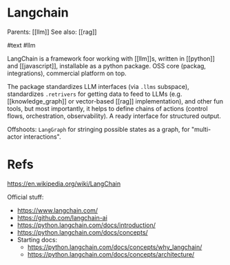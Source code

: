 # Langchain

Parents: [[llm]]
See also: [[rag]]

#text #llm


LangChain is a framework foor working with [[llm]]s, written in [[python]] and [[javascript]], installable as a python package. OSS core (packag, integrations), commercial platform on top.

The package standardizes LLM interfaces (via `.llms` subspace), standardizes `.retrivers` for getting data to feed to LLMs (e.g. [[knowledge_graph]] or vector-based [[rag]] implementation), and other fun tools, but most importantly, it helps to define chains of actions (control flows, orchestration, observability). A ready interface for structured output.

Offshoots: `LangGraph` for stringing possible states as a graph, for "multi-actor interactions".

# Refs

https://en.wikipedia.org/wiki/LangChain

Official stuff:
* https://www.langchain.com/
* https://github.com/langchain-ai
* https://python.langchain.com/docs/introduction/
* https://python.langchain.com/docs/concepts/
* Starting docs:
    * https://python.langchain.com/docs/concepts/why_langchain/
    * https://python.langchain.com/docs/concepts/architecture/
